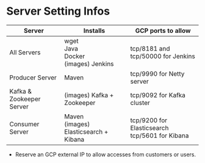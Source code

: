 # Server Setting Infos

| Server                   | Installs                                         | GCP ports to allow                                  |
| ------------------------ | ------------------------------------------------ | --------------------------------------------------- |
| All Servers              | wget <br> Java <br> Docker <br> (images) Jenkins | tcp/8181 and tcp/50000 for Jenkins                  |
| Producer Server          | Maven                                            | tcp/9990 for Netty server                           |
| Kafka & Zookeeper Server | (images) Kafka + Zookeeper                       | tcp/9092 for Kafka cluster                          |
| Consumer Server          | Maven <br> (images) Elasticsearch + Kibana       | tcp/9200 for Elasticsearch <br> tcp/5601 for Kibana |

-   Reserve an GCP external IP to allow accesses from customers or users.
